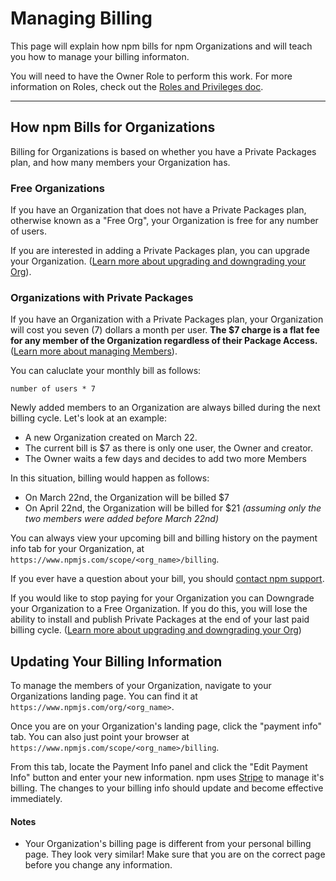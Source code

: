# Managing Billing

This page will explain how npm bills for npm Organizations and will teach
you how to manage your billing informaton.

You will need to have the Owner Role to perform this work. For more information on
Roles, check out the [Roles and Privileges doc].

<hr/>

## How npm Bills for Organizations

Billing for Organizations is based on whether you have a Private Packages plan, and
how many members your Organization has.

### Free Organizations

If you have an Organization that does not have a Private Packages plan, otherwise
known as a "Free Org", your Organization is free for any number of users.

If you are interested in adding a Private Packages plan, you can upgrade your
Organization. ([Learn more about upgrading and downgrading your Org]).

### Organizations with Private Packages

If you have an Organization with a Private Packages plan, your Organization will cost
you seven (7) dollars a month per user. **The $7 charge is a flat fee for any member
of the Organization regardless of their Package Access.**
([Learn more about managing Members]).

You can caluclate your monthly bill as follows:

```
number of users * 7
```

Newly added members to an Organization are always billed during the next billing
cycle. Let's look at an example:

- A new Organization created on March 22.
- The current bill is $7 as there is only one user, the Owner and creator.
- The Owner waits a few days and decides to add two more Members

In this situation, billing would happen as follows:

- On March 22nd, the Organization will be billed $7
- On April 22nd, the Organization will be billed for $21
  *(assuming only the two members were added before March 22nd)*

You can always view your upcoming bill and billing history on the payment info
tab for your Organization, at `https://www.npmjs.com/scope/<org_name>/billing`.

If you ever have a question about your bill, you should [contact npm support].

If you would like to stop paying for your Organization you can Downgrade your
Organization to a Free Organization. If you do this, you will lose the ability
to install and publish Private Packages at the end of your last paid billing
cycle. ([Learn more about upgrading and downgrading your Org])

## Updating Your Billing Information

To manage the members of your Organization, navigate to your Organizations landing
page. You can find it at `https://www.npmjs.com/org/<org_name>`.

Once you are on your Organization's landing page, click the "payment info" tab. You
can also just point your browser at `https://www.npmjs.com/scope/<org_name>/billing`.

From this tab, locate the Payment Info panel and click the "Edit Payment Info" 
button and enter your new information. npm uses [Stripe] to manage it's billing.
The changes to your billing info should update and become effective immediately.  

#### Notes

- Your Organization's billing page is different from your personal billing page.
  They look very similar! Make sure that you are on the correct page before you
  change any information.

[Roles and Privileges doc]: roles-and-privileges.md
[Learn more about upgrading and downgrading your Org]: upgrading-and-downgrading-your-org.md
[Learn more about managing members]: managing-members.md
[contact npm support]: https://www.npmjs.com/support
[Stripe]: https://stripe.com/
